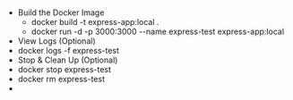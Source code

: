 ###

- Build the Docker Image
  - docker build -t express-app:local .
  - docker run -d -p 3000:3000 --name express-test express-app:local
- View Logs (Optional)
- docker logs -f express-test
- Stop & Clean Up (Optional)
- docker stop express-test
- docker rm express-test
-
